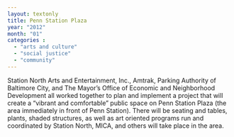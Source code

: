 ```yaml
---
layout: textonly
title: Penn Station Plaza
year: "2012"
month: "01"
categories :
  - "arts and culture"
  - "social justice"
  - "community"
---
```


Station North Arts and Entertainment, Inc., Amtrak, Parking Authority of Baltimore City, and The Mayor’s Office of Economic and Neighborhood Development all worked together to plan and implement a project that will create a “vibrant and comfortable” public space on Penn Station Plaza (the area immediately in front of Penn Station). There will be seating and tables, plants, shaded structures, as well as art oriented programs run and coordinated by Station North, MICA, and others will take place in the area.

